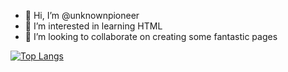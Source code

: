 - 👋 Hi, I’m @unknownpioneer
- 👀 I’m interested in learning HTML
- 💞️ I’m looking to collaborate on creating some fantastic pages

<!---
unknownpioneer/unknownpioneer is a ✨ special ✨ repository because its `README.md` (this file) appears on your GitHub profile.
You can click the Preview link to take a look at your changes.
--->
[![Top Langs](https://github-readme-stats.vercel.app/api/top-langs/?username=unknowpioneer)](https://github.com/anuraghazra/github-readme-stats)
